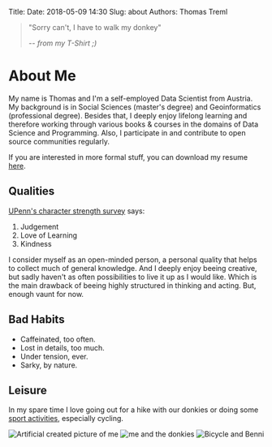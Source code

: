 Title:
Date: 2018-05-09 14:30
Slug: about
Authors: Thomas Treml

> "Sorry can't, I have to walk my donkey"
>
> -- <cite>from my T-Shirt ;)</cite>

# About Me
My name is Thomas and I'm a self-employed Data Scientist from Austria. My background is in Social Sciences (master's degree) and Geoinformatics (professional degree). Besides that, I deeply enjoy lifelong learning and therefore working through various books & courses in the domains of Data Science and Programming. Also, I participate in and contribute to open source communities regularly.

If you are interested in more formal stuff, you can download my resume [here]({filename}/pdfs/CVTTE_engl.pdf).

## Qualities
[UPenn's character strength survey](https://www.authentichappiness.sas.upenn.edu/) says:

1. Judgement
2. Love of Learning
3. Kindness

I consider myself as an open-minded person, a personal quality that helps to collect much of general knowledge. And I deeply enjoy beeing creative, but sadly haven't as often possibilities to live it up as I would like. Which is the main drawback of beeing highly structured in thinking and acting. But, enough vaunt for now.

## Bad Habits
* Caffeinated, too often.
* Lost in details, too much.
* Under tension, ever.
* Sarky, by nature.

## Leisure
In my spare time I love going out for a hike with our donkies or doing some [sport activities](https://www.strava.com/athletes/4964932), especially cycling.

![Artificial created picture of me]({filename}/images/DeepDreamMe.jpg "Deep Dream Me") ![me and the donkies]({filename}/images/Welfie_with_Lads_small.jpg "Welfie with the lads") ![Bicycle and Benni]({filename}/images/Bicycle_Benni_small.jpg "Cycling")
